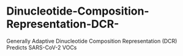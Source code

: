 # Dinucleotide-Composition-Representation-DCR-
Generally Adaptive Dinucleotide Composition Representation (DCR) Predicts SARS-CoV-2 VOCs
